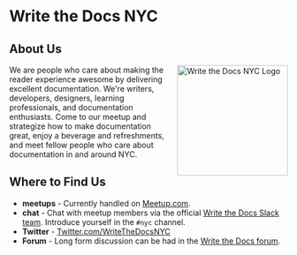 Write the Docs NYC
===========================

## About Us

<img src="/_static/img/logos/writethedocsnyc-logo.png" style="margin:0 0 20px 20px;width:200px;max-width:100%;float:right;" alt="Write the Docs NYC Logo" />

We are people who care about making the reader experience awesome by delivering excellent documentation. We're writers, developers, designers, learning professionals, and documentation enthusiasts. Come to our meetup and strategize how to make documentation great, enjoy a beverage and refreshments, and meet fellow people who care about documentation in and around NYC.

## Where to Find Us

- **meetups** - Currently handled on [Meetup.com](https://www.meetup.com/WriteTheDocsNYC/).
- **chat** - Chat with meetup members via the official [Write the Docs Slack team](http://slack.writethedocs.org/). Introduce yourself in the `#nyc` channel.
- **Twitter** - [Twitter.com/WriteTheDocsNYC](https://twitter.com/WriteTheDocsNYC)
- **Forum** - Long form discussion can be had in the [Write the Docs forum](http://writethedocs.discoursehosting.net/c/meetups).
